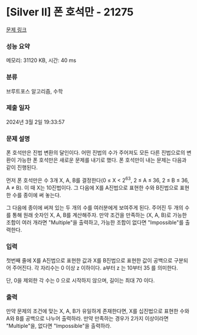 # [Silver II] 폰 호석만 - 21275 

[문제 링크](https://www.acmicpc.net/problem/21275) 

### 성능 요약

메모리: 31120 KB, 시간: 40 ms

### 분류

브루트포스 알고리즘, 수학

### 제출 일자

2024년 3월 2일 19:33:57

### 문제 설명

<p>폰 호석만은 진법 변환의 달인이다. 어떤 진법의 수가 주어져도 모든 다른 진법으로의 변환이 가능한 폰 호석만은 새로운 문제를 내기로 했다. 폰 호석만이 내는 문제는 다음과 같이 진행된다.</p>

<p>먼저 폰 호석만은 수 3개 X, A, B를 결정한다(0 ≤ X < 2<sup>63</sup>, 2 ≤ A ≤ 36, 2 ≤ B ≤ 36, A ≠ B). 이 때 X는 10진법이다. 그 다음에 X를 A진법으로 표현한 수와 B진법으로 표현한 수를 종이에 써 놓는다.</p>

<p>그 다음에 종이에 써져 있는 두 개의 수를 여러분에게 보여주게 된다. 주어진 두 개의 수를 통해 원래 숫자인 X, A, B를 계산해주자. 만약 조건을 만족하는 (X, A, B)로 가능한 조합이 여러 개라면 "Multiple"을 출력하고, 가능한 조합이 없다면 "Impossible"를 출력한다.</p>

### 입력 

 <p>첫번째 줄에 X를 A진법으로 표현한 값과 X를 B진법으로 표현한 값이 공백으로 구분되어 주어진다. 각 자리수는 0 이상 z 이하이다. a부터 z 는 10부터 35 를 의미한다.</p>

<p>단, 0을 제외한 각 수는 0 으로 시작하지 않으며, 길이는 최대 70 이다.</p>

### 출력 

 <p>만약 문제의 조건에 맞는 X, A, B가 유일하게 존재한다면, X를 십진법으로 표현한 수와 A와 B를 공백으로 나누어 출력하라. 만약 만족하는 경우가 2가지 이상이라면 "Multiple"을, 없다면 "Impossible"을 출력하라.</p>

